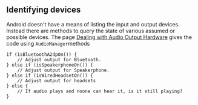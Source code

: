 
##  Identifying devices 


Android doesn't have a means of listing the input and output devices.
Instead there are methods to query the state of various assumed or possible
devices. The page [Dealing with Audio Output Hardware](http://developer.android.com/training/managing-audio/audio-output.html) gives the code using `AudioManager`methods

```
if (isBluetoothA2dpOn()) {
    // Adjust output for Bluetooth.
} else if (isSpeakerphoneOn()) {
    // Adjust output for Speakerphone.
} else if (isWiredHeadsetOn()) {
    // Adjust output for headsets
} else { 
    // If audio plays and noone can hear it, is it still playing?
}
```



